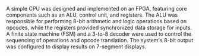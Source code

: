 A simple CPU was designed and implemented on an FPGA, featuring core components such as an ALU, control unit, and
registers. The ALU was responsible for performing 8-bit arithmetic and logic operations based on opcodes, while the
registers provided synchronized data storage for inputs. A finite state machine (FSM) and a 3-to-8 decoder were used
to control the sequencing of operations and opcode translation. The system's 8-bit output was configured to display
results on 7-segment displays.
